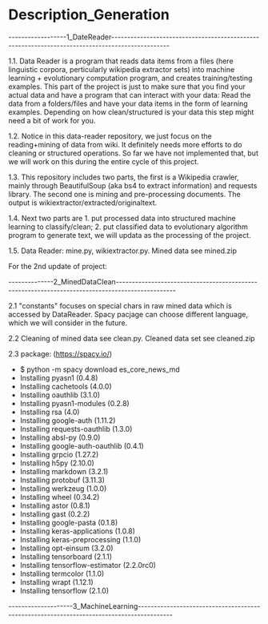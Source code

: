 # Description_Generation

------------------1_DateReader------------------------------------------------------------------------------------------------

1.1. Data Reader is a program that reads data items from a files (here linguistic corpora, perticularly wikipedia extractor sets) into machine learning + evolutionary computation program, and creates training/testing examples. This part of the project is just to make sure that you find your actual data and have a program that can interact with your data: Read the data from a folders/files and have your data items in the form of learning examples. Depending on how clean/structured is your data this step might need a bit of work for you.

1.2. Notice in this data-reader repository, we just focus on the reading+mining of data from wiki. It definitely needs more efforts to do cleaning or structured operations. So far we have not implemented that, but we will work on this during the entire cycle of this project.

1.3. This repository includes two parts, the first is a Wikipedia crawler, mainly through BeautifulSoup (aka bs4 to extract information) and requests library. The second one is mining and pre-processing documents. The output is wikiextractor/extracted/originaltext.

1.4. Next two parts are 1. put processed data into structured machine learning to classify/clean; 2. put classified data to evolutionary algorithm program to generate text, we will updata as the processing of the project.

1.5. Data Reader: mine.py, wikiextractor.py. Mined data see mined.zip




For the 2nd update of project:

--------------2_MinedDataClean------------------------------------------------------------------------------------------------

2.1 "constants" focuses on special chars in raw mined data which is accessed by DataReader. Spacy pacjage can choose different language, which we will consider in the future.

2.2 Cleaning of mined data see clean.py. Cleaned data set see cleaned.zip

2.3 package: (https://spacy.io/)

  - $ python -m spacy download es_core_news_md
  - Installing pyasn1 (0.4.8)
  - Installing cachetools (4.0.0)
  - Installing oauthlib (3.1.0)
  - Installing pyasn1-modules (0.2.8)
  - Installing rsa (4.0)
  - Installing google-auth (1.11.2)
  - Installing requests-oauthlib (1.3.0)
  - Installing absl-py (0.9.0)
  - Installing google-auth-oauthlib (0.4.1)
  - Installing grpcio (1.27.2)
  - Installing h5py (2.10.0)
  - Installing markdown (3.2.1)
  - Installing protobuf (3.11.3)
  - Installing werkzeug (1.0.0)
  - Installing wheel (0.34.2)
  - Installing astor (0.8.1)
  - Installing gast (0.2.2)
  - Installing google-pasta (0.1.8)
  - Installing keras-applications (1.0.8)
  - Installing keras-preprocessing (1.1.0)
  - Installing opt-einsum (3.2.0)
  - Installing tensorboard (2.1.1)
  - Installing tensorflow-estimator (2.2.0rc0)
  - Installing termcolor (1.1.0)
  - Installing wrapt (1.12.1)
  - Installing tensorflow (2.1.0)

--------------------3_MachineLearning-----------------------------------------------------------------------------------------


